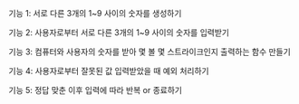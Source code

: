 기능 1:
    서로 다른 3개의 1~9 사이의 숫자를 생성하기

기능 2:
    사용자로부터 서로 다른 3개의 1~9 사이의 숫자를 입력받기

기능 3:
    컴퓨터와 사용자의 숫자를 받아 몇 볼 몇 스트라이크인지 출력하는 함수 만들기

기능 4:
    사용자로부터 잘못된 값 입력받았을 때 예외 처리하기

기능 5:
    정답 맞춘 이후 입력에 따라 반복 or 종료하기